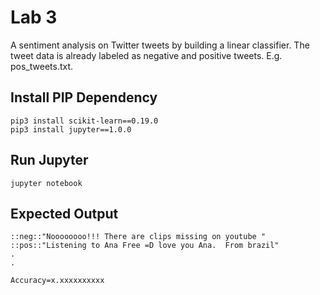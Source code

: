 # Lab 3

A sentiment analysis on Twitter tweets by building a linear classifier. The tweet data is already labeled as negative and positive tweets. E.g. pos_tweets.txt.

## Install PIP Dependency

```
pip3 install scikit-learn==0.19.0
pip3 install jupyter==1.0.0
```

## Run Jupyter

```
jupyter notebook
```

## Expected Output

```
::neg::"Noooooooo!!! There are clips missing on youtube "
::pos::"Listening to Ana Free =D love you Ana.  From brazil"
.
.

Accuracy=x.xxxxxxxxxx
```
